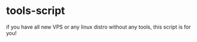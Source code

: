 # tools-script
if you have all new VPS or any linux distro without any tools, this script is for you!
